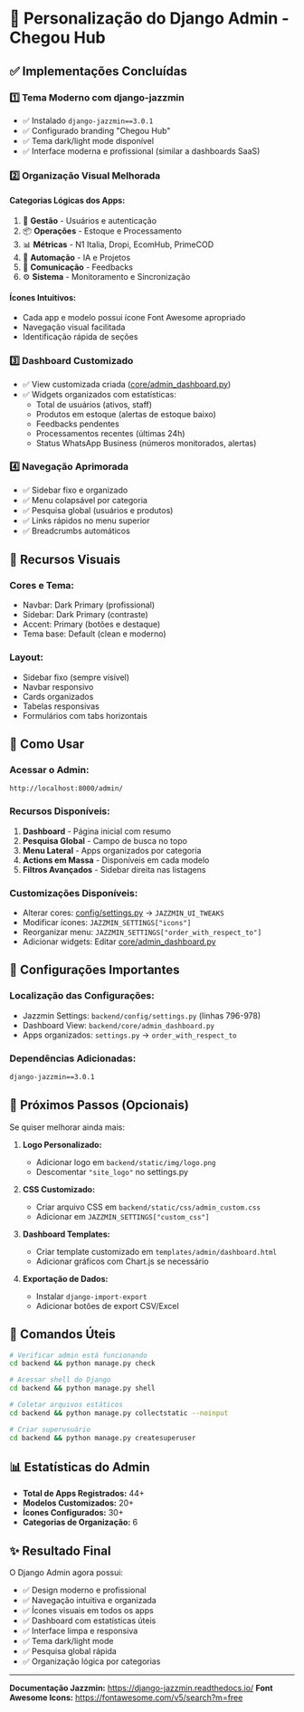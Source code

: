 # 🎨 Personalização do Django Admin - Chegou Hub

## ✅ Implementações Concluídas

### 1️⃣ **Tema Moderno com django-jazzmin**
- ✅ Instalado `django-jazzmin==3.0.1`
- ✅ Configurado branding "Chegou Hub"
- ✅ Tema dark/light mode disponível
- ✅ Interface moderna e profissional (similar a dashboards SaaS)

### 2️⃣ **Organização Visual Melhorada**

#### **Categorias Lógicas dos Apps:**
1. 👥 **Gestão** - Usuários e autenticação
2. 📦 **Operações** - Estoque e Processamento
3. 📊 **Métricas** - N1 Italia, Dropi, EcomHub, PrimeCOD
4. 🤖 **Automação** - IA e Projetos
5. 💬 **Comunicação** - Feedbacks
6. ⚙️ **Sistema** - Monitoramento e Sincronização

#### **Ícones Intuitivos:**
- Cada app e modelo possui ícone Font Awesome apropriado
- Navegação visual facilitada
- Identificação rápida de seções

### 3️⃣ **Dashboard Customizado**
- ✅ View customizada criada ([core/admin_dashboard.py](backend/core/admin_dashboard.py))
- ✅ Widgets organizados com estatísticas:
  - Total de usuários (ativos, staff)
  - Produtos em estoque (alertas de estoque baixo)
  - Feedbacks pendentes
  - Processamentos recentes (últimas 24h)
  - Status WhatsApp Business (números monitorados, alertas)

### 4️⃣ **Navegação Aprimorada**
- ✅ Sidebar fixo e organizado
- ✅ Menu colapsável por categoria
- ✅ Pesquisa global (usuários e produtos)
- ✅ Links rápidos no menu superior
- ✅ Breadcrumbs automáticos

## 🎨 Recursos Visuais

### **Cores e Tema:**
- Navbar: Dark Primary (profissional)
- Sidebar: Dark Primary (contraste)
- Accent: Primary (botões e destaque)
- Tema base: Default (clean e moderno)

### **Layout:**
- Sidebar fixo (sempre visível)
- Navbar responsivo
- Cards organizados
- Tabelas responsivas
- Formulários com tabs horizontais

## 🚀 Como Usar

### **Acessar o Admin:**
```
http://localhost:8000/admin/
```

### **Recursos Disponíveis:**
1. **Dashboard** - Página inicial com resumo
2. **Pesquisa Global** - Campo de busca no topo
3. **Menu Lateral** - Apps organizados por categoria
4. **Actions em Massa** - Disponíveis em cada modelo
5. **Filtros Avançados** - Sidebar direita nas listagens

### **Customizações Disponíveis:**
- Alterar cores: [config/settings.py](backend/config/settings.py) → `JAZZMIN_UI_TWEAKS`
- Modificar ícones: `JAZZMIN_SETTINGS["icons"]`
- Reorganizar menu: `JAZZMIN_SETTINGS["order_with_respect_to"]`
- Adicionar widgets: Editar [core/admin_dashboard.py](backend/core/admin_dashboard.py)

## 📝 Configurações Importantes

### **Localização das Configurações:**
- Jazzmin Settings: `backend/config/settings.py` (linhas 796-978)
- Dashboard View: `backend/core/admin_dashboard.py`
- Apps organizados: `settings.py` → `order_with_respect_to`

### **Dependências Adicionadas:**
```bash
django-jazzmin==3.0.1
```

## 🎯 Próximos Passos (Opcionais)

Se quiser melhorar ainda mais:

1. **Logo Personalizado:**
   - Adicionar logo em `backend/static/img/logo.png`
   - Descomentar `"site_logo"` no settings.py

2. **CSS Customizado:**
   - Criar arquivo CSS em `backend/static/css/admin_custom.css`
   - Adicionar em `JAZZMIN_SETTINGS["custom_css"]`

3. **Dashboard Templates:**
   - Criar template customizado em `templates/admin/dashboard.html`
   - Adicionar gráficos com Chart.js se necessário

4. **Exportação de Dados:**
   - Instalar `django-import-export`
   - Adicionar botões de export CSV/Excel

## 🔧 Comandos Úteis

```bash
# Verificar admin está funcionando
cd backend && python manage.py check

# Acessar shell do Django
cd backend && python manage.py shell

# Coletar arquivos estáticos
cd backend && python manage.py collectstatic --noinput

# Criar superusuário
cd backend && python manage.py createsuperuser
```

## 📊 Estatísticas do Admin

- **Total de Apps Registrados:** 44+
- **Modelos Customizados:** 20+
- **Ícones Configurados:** 30+
- **Categorias de Organização:** 6

## ✨ Resultado Final

O Django Admin agora possui:
- ✅ Design moderno e profissional
- ✅ Navegação intuitiva e organizada
- ✅ Ícones visuais em todos os apps
- ✅ Dashboard com estatísticas úteis
- ✅ Interface limpa e responsiva
- ✅ Tema dark/light mode
- ✅ Pesquisa global rápida
- ✅ Organização lógica por categorias

---

**Documentação Jazzmin:** https://django-jazzmin.readthedocs.io/
**Font Awesome Icons:** https://fontawesome.com/v5/search?m=free
